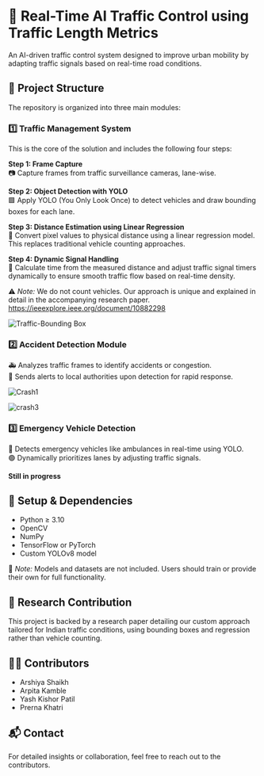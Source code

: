# 🚦 Real-Time AI Traffic Control using Traffic Length Metrics

An AI-driven traffic control system designed to improve urban mobility by adapting traffic signals based on real-time road conditions.


## 📁 Project Structure

The repository is organized into three main modules:

### 1️⃣ Traffic Management System
This is the core of the solution and includes the following four steps:


**Step 1: Frame Capture**  
📷 Capture frames from traffic surveillance cameras, lane-wise.

**Step 2: Object Detection with YOLO**  
🟩 Apply YOLO (You Only Look Once) to detect vehicles and draw bounding boxes for each lane.

**Step 3: Distance Estimation using Linear Regression**  
📏 Convert pixel values to physical distance using a linear regression model. This replaces traditional vehicle counting approaches.

**Step 4: Dynamic Signal Handling**  
🚦 Calculate time from the measured distance and adjust traffic signal timers dynamically to ensure smooth traffic flow based on real-time density.

⚠️ *Note:* We do not count vehicles. Our approach is unique and explained in detail in the accompanying research paper.
https://ieeexplore.ieee.org/document/10882298

![Traffic-Bounding Box](https://github.com/user-attachments/assets/35d56d5d-2506-4ac3-b27f-6fc97cb46765)


### 2️⃣ Accident Detection Module

🚑 Analyzes traffic frames to identify accidents or congestion.  
📡 Sends alerts to local authorities upon detection for rapid response.

![Crash1](https://github.com/user-attachments/assets/4225e608-dad5-4eae-9885-0afcde67b49e)

![crash3](https://github.com/user-attachments/assets/c456e320-4aef-42f9-9bcf-2b8471286abf)


### 3️⃣ Emergency Vehicle Detection

🚨 Detects emergency vehicles like ambulances in real-time using YOLO.  
🟢 Dynamically prioritizes lanes by adjusting traffic signals.

**Still in progress**

## 🔧 Setup & Dependencies
- Python ≥ 3.10  
- OpenCV  
- NumPy  
- TensorFlow or PyTorch  
- Custom YOLOv8 model

📌 *Note:* Models and datasets are not included. Users should train or provide their own for full functionality.


## 📜 Research Contribution

This project is backed by a research paper detailing our custom approach tailored for Indian traffic conditions, using bounding boxes and regression rather than vehicle counting.

## 👩‍💻 Contributors

- Arshiya Shaikh  
- Arpita Kamble 
- Yash Kishor Patil
- Prerna Khatri  

## 📬 Contact

For detailed insights or collaboration, feel free to reach out to the contributors.


